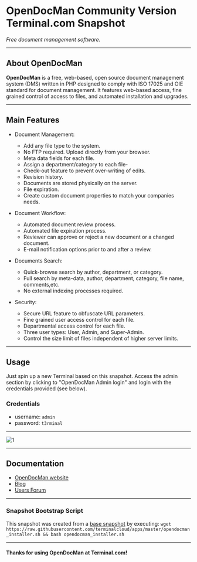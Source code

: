# **OpenDocMan Community Version** Terminal.com Snapshot

*Free document management software.*

---

## About OpenDocMan

**OpenDocMan** is a free, web-based, open source document management system (DMS) written in PHP designed to comply with ISO 17025 and OIE standard for document management. It features web-based access, fine grained control of access to files, and automated installation and upgrades.

---

## Main Features

- Document Management:
  - Add any file type to the system.
  - No FTP required. Upload directly from your browser.
  - Meta data fields for each file.
  - Assign a department/category to each file-
  - Check-out feature to prevent over-writing of edits.
  - Revision history.
  - Documents are stored physically on the server.
  - File expiration.
  - Create custom document properties to match your companies needs.

- Document Workflow:
  - Automated document review process.
  - Automated file expiration process.
  - Reviewer can approve or reject a new document or a changed document.
  - E-mail notification options prior to and after a review.

- Documents Search:
  - Quick-browse search by author, department, or category.
  - Full search by meta-data, author, department, category, file name, comments,etc.
  - No external indexing processes required.

- Security:
  - Secure URL feature to obfuscate URL parameters.
  - Fine grained user access control for each file.
  - Departmental access control for each file.
  - Three user types: User, Admin, and Super-Admin.
  - Control the size limit of files independent of higher server limits.

---

## Usage

Just spin up a new Terminal based on this snapshot. Access the admin section by clicking to "OpenDocMan Admin login" and login with the credentials provided (see below).

### Credentials

- username: `admin`
- password: `t3rminal`

---

![1](http://i.imgur.com/8kOKBna.png)

---

## Documentation

- [OpenDocMan website](http://www.opendocman.com/)
- [Blog](http://www.opendocman.com/blog/)
- [Users Forum](http://forum.opendocman.com/)

---

### Snapshot Bootstrap Script

This snapshot was created from a [base snapshot](https://www.terminal.com/tiny/FzpHiTXG1K) by executing:
`wget https://raw.githubusercontent.com/terminalcloud/apps/master/opendocman_installer.sh && bash opendocman_installer.sh`

---

#### Thanks for using OpenDocMan at Terminal.com!
